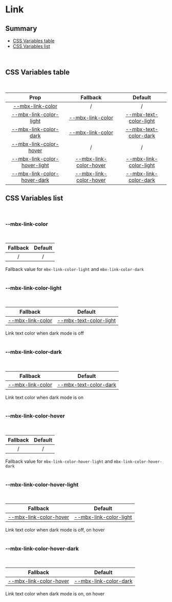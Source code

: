 # Link

## Summary

- [CSS Variables table](#css-variables-table)
- [CSS Variables list](#css-variables-list)

<br>

## CSS Variables table

<br>

| <div style='text-align:center;margin:auto;'>Prop</div>                                                          | <div style='text-align:center;margin:auto;'>Fallback</div>                                          | <div style='text-align:center;margin:auto;'>Default</div>                                                                   |
| --------------------------------------------------------------------------------------------------------------- | --------------------------------------------------------------------------------------------------- | --------------------------------------------------------------------------------------------------------------------------- |
| <div style='text-align:center;margin:auto;'>[--mbx-link-color](#--mbx-link-color)</div>                         | <div style='text-align:center;margin:auto;'>/</div>                                                 | <div style='text-align:center;margin:auto;'>/</div>                                                                         |
| <div style='text-align:center;margin:auto;'>[--mbx-link-color-light](#--mbx-link-color-light)</div>             | <div style='text-align:center;margin:auto;'>[--mbx-link-color](#--mbx-link-color)</div>             | <div style='text-align:center;margin:auto;'>[--mbx-text-color-light](../../global/css-vars.md#--mbx-text-color-light)</div> |
| <div style='text-align:center;margin:auto;'>[--mbx-link-color-dark](#--mbx-link-color-dark)</div>               | <div style='text-align:center;margin:auto;'>[--mbx-link-color](#--mbx-link-color)</div>             | <div style='text-align:center;margin:auto;'>[--mbx-text-color-dark](../../global/css-vars.md#--mbx-text-color-dark)</div>   |
| <div style='text-align:center;margin:auto;'>[--mbx-link-color-hover](#--mbx-link-color-hover)</div>             | <div style='text-align:center;margin:auto;'>/</div>                                                 | <div style='text-align:center;margin:auto;'>/</div>                                                                         |
| <div style='text-align:center;margin:auto;'>[--mbx-link-color-hover-light](#--mbx-link-color-hover-light)</div> | <div style='text-align:center;margin:auto;'>[--mbx-link-color-hover](#--mbx-link-color-hover)</div> | <div style='text-align:center;margin:auto;'>[--mbx-link-color-light](#--mbx-link-color-light)</div>                         |
| <div style='text-align:center;margin:auto;'>[--mbx-link-color-hover-dark](#--mbx-link-color-hover-dark)</div>   | <div style='text-align:center;margin:auto;'>[--mbx-link-color-hover](#--mbx-link-color-hover)</div> | <div style='text-align:center;margin:auto;'>[--mbx-link-color-dark](#--mbx-link-color-dark)</div>                           |

## CSS Variables list

<br>

### --mbx-link-color

<br>

| <div style='text-align:center;margin:auto;'>Fallback</div> | <div style='text-align:center;margin:auto;'>Default</div> |
| ---------------------------------------------------------- | --------------------------------------------------------- |
| <div style='text-align:center;margin:auto;'>/</div>        | <div style='text-align:center;margin:auto;'>/</div>       |

Fallback value for `mbx-link-color-light` and `mbx-link-color-dark`<br><br>

### --mbx-link-color-light

<br>

| <div style='text-align:center;margin:auto;'>Fallback</div>                              | <div style='text-align:center;margin:auto;'>Default</div>                                                                   |
| --------------------------------------------------------------------------------------- | --------------------------------------------------------------------------------------------------------------------------- |
| <div style='text-align:center;margin:auto;'>[--mbx-link-color](#--mbx-link-color)</div> | <div style='text-align:center;margin:auto;'>[--mbx-text-color-light](../../global/css-vars.md#--mbx-text-color-light)</div> |

Link text color when dark mode is off<br><br>

### --mbx-link-color-dark

<br>

| <div style='text-align:center;margin:auto;'>Fallback</div>                              | <div style='text-align:center;margin:auto;'>Default</div>                                                                 |
| --------------------------------------------------------------------------------------- | ------------------------------------------------------------------------------------------------------------------------- |
| <div style='text-align:center;margin:auto;'>[--mbx-link-color](#--mbx-link-color)</div> | <div style='text-align:center;margin:auto;'>[--mbx-text-color-dark](../../global/css-vars.md#--mbx-text-color-dark)</div> |

Link text color when dark mode is on<br><br>

### --mbx-link-color-hover

<br>

| <div style='text-align:center;margin:auto;'>Fallback</div> | <div style='text-align:center;margin:auto;'>Default</div> |
| ---------------------------------------------------------- | --------------------------------------------------------- |
| <div style='text-align:center;margin:auto;'>/</div>        | <div style='text-align:center;margin:auto;'>/</div>       |

Fallback value for `mbx-link-color-hover-light` and `mbx-link-color-hover-dark`<br><br>

### --mbx-link-color-hover-light

<br>

| <div style='text-align:center;margin:auto;'>Fallback</div>                                          | <div style='text-align:center;margin:auto;'>Default</div>                                           |
| --------------------------------------------------------------------------------------------------- | --------------------------------------------------------------------------------------------------- |
| <div style='text-align:center;margin:auto;'>[--mbx-link-color-hover](#--mbx-link-color-hover)</div> | <div style='text-align:center;margin:auto;'>[--mbx-link-color-light](#--mbx-link-color-light)</div> |

Link text color when dark mode is off, on hover<br><br>

### --mbx-link-color-hover-dark

<br>

| <div style='text-align:center;margin:auto;'>Fallback</div>                                          | <div style='text-align:center;margin:auto;'>Default</div>                                         |
| --------------------------------------------------------------------------------------------------- | ------------------------------------------------------------------------------------------------- |
| <div style='text-align:center;margin:auto;'>[--mbx-link-color-hover](#--mbx-link-color-hover)</div> | <div style='text-align:center;margin:auto;'>[--mbx-link-color-dark](#--mbx-link-color-dark)</div> |

Link text color when dark mode is on, on hover<br><br>
